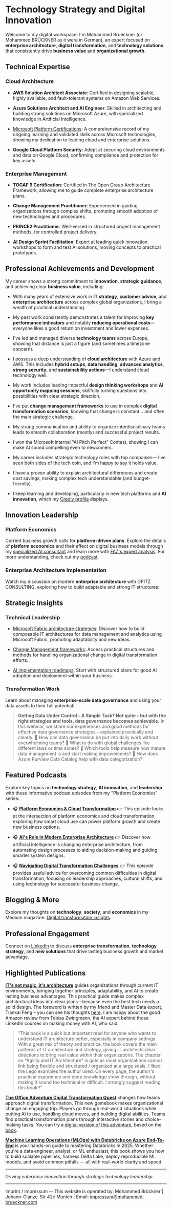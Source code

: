 # Technology Strategy and Digital Innovation

Welcome to my digital workspace. I'm Mohammed Brueckner (or Mohammed BRÜCKNER as it were in German), an expert focused on **enterprise architecture**, **digital transformation**, and **technology solutions** that consistently drive **business value** and **organizational growth**.

## Technical Expertise

### Cloud Architecture

-   **AWS Solution Architect Associate**: Certified in designing scalable, highly available, and fault-tolerant systems on Amazon Web Services.

-   **Azure Solutions Architect and AI Engineer**: Skilled in architecting and building strong solutions on Microsoft Azure, with specialized knowledge in Artificial Intelligence.

-   [Microsoft Platform Certifications](https://learn.microsoft.com/en-us/users/mohammedbrueckner-9106/transcript/vnm84ajlg233618): A comprehensive record of my ongoing learning and validated skills across Microsoft technologies, showing my dedication to leading cloud and enterprise solutions.

-   **Google Cloud Platform Security**: Adept at securing cloud environments and data on Google Cloud, confirming compliance and protection for key assets.

### Enterprise Management

-   **TOGAF 9 Certification**: Certified in The Open Group Architecture Framework, allowing me to guide complete enterprise architecture plans.

-   **Change Management Practitioner**: Experienced in guiding organizations through complex shifts, promoting smooth adoption of new technologies and procedures.

-   **PRINCE2 Practitioner**: Well-versed in structured project management methods, for controlled project delivery.

-   **AI Design Sprint Facilitation**: Expert at leading quick innovation workshops to form and test AI solutions, moving concepts to practical prototypes.

## Professional Achievements and Development

My career shows a strong commitment to **innovation**, **strategic guidance**, and achieving clear **business value**, including:

-   With many years of extensive work in **IT strategy**, **customer advice**, and **enterprise architecture** across complex global organizations, I bring a wealth of practical understanding.

-   My past work consistently demonstrates a talent for improving **key performance indicators** and notably **reducing operational costs**—everyone likes a good return on investment and lower expenses.

-   I've led and managed diverse **technology teams** across Europe, showing that distance is just a figure (and sometimes a timezone concern).

-   I possess a deep understanding of **cloud architecture** with Azure and AWS. This includes **hybrid setups**, **data handling**, **advanced analytics**, **strong security**, and **sustainability actions**—I understand cloud technology well.

-   My work includes leading impactful **design thinking workshops** and **AI opportunity mapping sessions**, skillfully turning questions into possibilities with clear strategic direction.

-   I've put **change management frameworks** to use in complex **digital transformation scenarios**, knowing that change is constant... and often the main strategic challenge.

-   My strong communication and ability to organize interdisciplinary teams leads to smooth collaboration (mostly) and successful project results.

-   I won the Microsoft internal "AI Pitch Perfect" Contest, showing I can make AI sound compelling even to newcomers.

-   My career includes strategic technology roles with top companies— I've seen both sides of the tech coin, and I'm happy to say it holds value.

-   I have a proven ability to explain architectural differences and create cost savings, making complex tech understandable (and budget-friendly).

-   I keep learning and developing, particularly in new tech platforms and **AI innovation**, which my [Credly profile](https://www.credly.com/users/mohammed-bruckner/badges) displays.

## Innovation Leadership

### Platform Economics

Current business growth calls for **platform-driven plans**. Explore the details of **platform economics** and their effect on digital business models through my [specialized AI consultant](https://chat.openai.com/g/g-ZcYuscMSi-platform-economist) and learn more with [FAZ's expert analysis](https://www.linkedin.com/showcase/fazdeconomy/). For more understanding, check out my [podcast](https://platformeconomies.com/podcast).

### Enterprise Architecture Implementation

Watch my discussion on modern **enterprise architecture** with OPITZ CONSULTING, exploring how to build adaptable and strong IT structures:

## Strategic Insights

### Technical Leadership

-   [Microsoft Fabric architecture strategies](https://www.ascent.io/insight/composable-it-architectures-for-data-management-and-analytics-using-microsoft-fabric/): Discover how to build composable IT architectures for data management and analytics using Microsoft Fabric, promoting adaptability and new ideas.

-   [Change Management frameworks](https://mohammed-brueckner.com/changemanagement/): Access practical structures and methods for handling organizational change in digital transformation efforts.

-   [AI implementation roadmaps](https://mohammed-brueckner.com/how-to-ai/): Start with structured plans for good AI adoption and deployment within your business.

### Transformation Work

Learn about managing **enterprise-scale data governance** and using your data assets to their full potential:

> **Getting Data Under Control – A Simple Task? Not quite – but with the right strategies and tools, data governance becomes achievable.** In this webinar, we share our experiences and good methods for effective data governance strategies – explained practically and clearly.
> 🔹 How can data governance be put into daily work without overwhelming teams?
> 🔹 What to do with global challenges like different laws or time zones?
> 🔹 Which tools help measure how mature data management is and start making improvements?
> 🔹 How does Azure Purview Data Catalog help with data categorization?

## Featured Podcasts

Explore key topics on **technology strategy**, **AI innovation**, and **leadership** with these informative podcast episodes from my "Platform Economies" series:

* 🎧 [**Platform Economics & Cloud Transformation**](https://open.spotify.com/episode/0Uta648a12bgT6x6v0XFXE?si=DZDDYHzhTJmppy01tK6dGQ) 👉
This episode looks at the intersection of platform economics and cloud transformation, exploring how smart cloud use can power platform growth and create new business options.

* 🎧 [**AI's Role in Modern Enterprise Architecture**](https://open.spotify.com/episode/5GPzIee2Q0PREXjGSt83tg?si=RRPTWwSRQZOLvfz62BdeVA) 👉
Discover how artificial intelligence is changing enterprise architecture, from automating design processes to aiding decision-making and guiding smarter system designs.

* 🎧 [**Navigating Digital Transformation Challenges**](https://open.spotify.com/episode/3a6FpbumwmJhoaw6nWQGKS?si=RYgx1Nn0R2Sb_5fFttE44g) 👉
This episode provides useful advice for overcoming common difficulties in digital transformation, focusing on leadership approaches, cultural shifts, and using technology for successful business change.

## Blogging & More

Explore my thoughts on **technology**, **society**, and **economics** in my Medium magazine: [Digital transformation insights](https://medium.com/micromusings).

## Professional Engagement

Connect on [LinkedIn](https://linkedin.com/in/mbrueckner) to discuss **enterprise transformation**, **technology strategy**, and **new solutions** that drive lasting business growth and market advantage.

## Highlighted Publications

[**IT's not magic, it's architecture**](https://www.amazon.com/-/de/dp/B0CVZ1BWPN) guides organizations through current IT environments, bringing together principles, adaptability, and AI to create lasting business advantages. This practical guide makes complex architectural ideas into clear plans—because even the best tech needs a solid design. The foreword is written by my friend and Master Data expert, Tiankai Feng – you can see his thoughts [here](https://www.linkedin.com/posts/tiankaifeng_book-itarchitecture-tiankaistuff-activity-7188812661340467200-0KUW). I am happy about the good Amazon review from Tobias Zwingmann, the AI expert behind those LinkedIn courses on making money with AI, who said:

> "This book is a quick but important read for anyone who wants to understand IT architecture better, especially in company settings. With a great mix of theory and practice, the book covers the main patterns of IT architecture and strategy, giving IT architects clear directions to bring real value within their organizations. The chapter on "Agility and IT Architecture" is gold as most organizations cannot link being flexible and structured / organized at a large scale. I liked the Lego examples the author used. On every page, the author's practical experience and deep knowledge show through, without making it sound too technical or difficult. I strongly suggest reading this book!!"

[**The Office Adventure Digital Transformation Quest**](https://a.co/d/iSCChrf) changes how teams approach digital transformation. This new gamebook makes organizational change an engaging trip. Players go through real-world situations while putting AI to use, handling cloud moves, and building digital abilities. Teams find practical transformation plans through interactive stories and choice-making tasks. You can try a [digital version of this adventure](https://platformeconomies.com/gamebook25webapp), based on the [book](https://platformeconomies.com/gamebook25).

[**Machine Learning Operations (MLOps) with Databricks on Azure End-To-End**](https://www.amazon.com/dp/B0FTSY78DR) is your hands-on guide to mastering Databricks in 2025. Whether you're a data engineer, analyst, or ML enthusiast, this book shows you how to build scalable pipelines, harness Delta Lake, deploy reproducible ML models, and avoid common pitfalls — all with real-world clarity and speed.

---

*Driving enterprise innovation through strategic technology leadership*

---

Imprint / Impressum -- This website is operated by: Mohammed Brückner | Johann-Clanze-Str 42c Munich | Email: impressum@mohammed-brueckner.com
